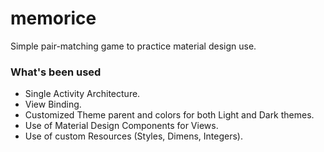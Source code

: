 # memorice

Simple pair-matching game to practice material design use.

### What's been used

- Single Activity Architecture.
- View Binding.
- Customized Theme parent and colors for both Light and Dark themes.
- Use of Material Design Components for Views.
- Use of custom Resources (Styles, Dimens, Integers).

